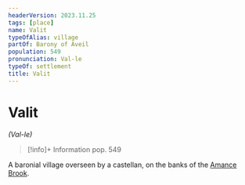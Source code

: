 ```yaml
---
headerVersion: 2023.11.25
tags: [place]
name: Valit
typeOfAlias: village
partOf: Barony of Aveil
population: 549
pronunciation: Val-le
typeOf: settlement
title: Valit
---
```

# Valit
*(Val-le)*
>[!info]+ Information
> pop. 549
> 
>> 

A baronial village overseen by a castellan, on the banks of the [Amance Brook](<./amance-brook.md>).  



